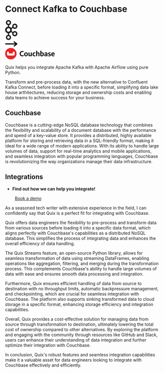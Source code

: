 # Connect Kafka to Couchbase

<div class="connect-images cards blog-grid-card" markdown>
<div>
<img src="../images/kafka_logo.png" width="40px" />
</div>
<div>
<img src="../images/arrow.svg" width="40px" />
</div>
<div>
<img src="./images/couchbase_1.jpg" />
</div>
</div>

Quix helps you integrate Apache Kafka with Apache Airflow using pure Python.

Transform and pre-process data, with the new alternative to Confluent Kafka Connect, before loading it into a specific format, simplifying data lake house arthitectures, reducing storage and ownership costs and enabling data teams to achieve success for your business.

## Couchbase

Couchbase is a cutting-edge NoSQL database technology that combines the flexibility and scalability of a document database with the performance and speed of a key-value store. It provides a distributed, highly available platform for storing and retrieving data in a SQL-friendly format, making it ideal for a wide range of modern applications. With its ability to handle large volumes of data, support for real-time analytics and mobile applications, and seamless integration with popular programming languages, Couchbase is revolutionizing the way organizations manage their data infrastructure.

## Integrations

<div class="grid cards" markdown>

- __Find out how we can help you integrate!__

    <a class="md-button md-button--primary" href="https://share.hsforms.com/1iW0TmZzKQMChk0lxd_tGiw4yjw2?__hstc=175542013.2303933fbd746c0ac86d9ccbe9bc9100.1728383268831.1729603416735.1729620918855.31&__hssc=175542013.1.1729620918855&__hsfp=2132701734" target="_blank" style="margin:.5rem;">Book a demo</a>

</div>


As a seasoned tech writer with extensive experience in the field, I can confidently say that Quix is a perfect fit for integrating with Couchbase. 

Quix offers data engineers the flexibility to pre-process and transform data from various sources before loading it into a specific data format, which aligns perfectly with Couchbase's capabilities as a distributed NoSQL database. This simplifies the process of integrating data and enhances the overall efficiency of data handling.

The Quix Streams feature, an open-source Python library, allows for seamless transformation of data using streaming DataFrames, enabling operations like aggregation, filtering, and merging during the transformation process. This complements Couchbase's ability to handle large volumes of data with ease and ensures smooth data processing and integration.

Furthermore, Quix ensures efficient handling of data from source to destination with no throughput limits, automatic backpressure management, and checkpointing, which are crucial for seamless integration with Couchbase. The platform also supports sinking transformed data to cloud storage in a specific format, enhancing storage efficiency and integration capabilities.

Overall, Quix provides a cost-effective solution for managing data from source through transformation to destination, ultimately lowering the total cost of ownership compared to other alternatives. By exploring the platform and engaging with the community through resources like GitHub and Slack, users can enhance their understanding of data integration and further optimize their integration with Couchbase.

In conclusion, Quix's robust features and seamless integration capabilities make it a valuable asset for data engineers looking to integrate with Couchbase effectively and efficiently.

